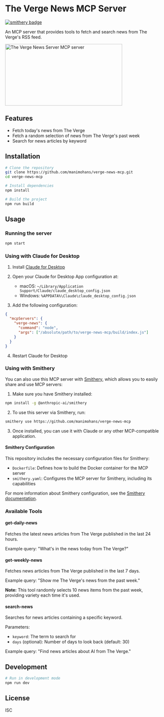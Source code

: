 # The Verge News MCP Server

[![smithery badge](https://smithery.ai/badge/@manimohans/verge-news-mcp)](https://smithery.ai/server/@manimohans/verge-news-mcp)

An MCP server that provides tools to fetch and search news from The Verge's RSS feed.

<a href="https://glama.ai/mcp/servers/n6lbwdnbxa">
  <img width="380" height="200" src="https://glama.ai/mcp/servers/n6lbwdnbxa/badge" alt="The Verge News Server MCP server" />
</a>

## Features

- Fetch today's news from The Verge
- Fetch a random selection of news from The Verge's past week
- Search for news articles by keyword

## Installation

```bash
# Clone the repository
git clone https://github.com/manimohans/verge-news-mcp.git
cd verge-news-mcp

# Install dependencies
npm install

# Build the project
npm run build
```

## Usage

### Running the server

```bash
npm start
```

### Using with Claude for Desktop

1. Install [Claude for Desktop](https://claude.ai/download)
2. Open your Claude for Desktop App configuration at:
   - macOS: `~/Library/Application Support/Claude/claude_desktop_config.json`
   - Windows: `%APPDATA%\Claude\claude_desktop_config.json`

3. Add the following configuration:

```json
{
  "mcpServers": {
    "verge-news": {
      "command": "node",
      "args": ["/absolute/path/to/verge-news-mcp/build/index.js"]
    }
  }
}
```

4. Restart Claude for Desktop

### Using with Smithery

You can also use this MCP server with [Smithery](https://smithery.dev/), which allows you to easily share and use MCP servers:

1. Make sure you have Smithery installed:
```bash
npm install -g @anthropic-ai/smithery
```

2. To use this server via Smithery, run:
```bash
smithery use https://github.com/manimohans/verge-news-mcp
```

3. Once installed, you can use it with Claude or any other MCP-compatible application.

#### Smithery Configuration

This repository includes the necessary configuration files for Smithery:

- `Dockerfile`: Defines how to build the Docker container for the MCP server
- `smithery.yaml`: Configures the MCP server for Smithery, including its capabilities

For more information about Smithery configuration, see the [Smithery documentation](https://smithery.ai/docs/config).

### Available Tools

#### get-daily-news

Fetches the latest news articles from The Verge published in the last 24 hours.

Example query: "What's in the news today from The Verge?"

#### get-weekly-news

Fetches news articles from The Verge published in the last 7 days.

Example query: "Show me The Verge's news from the past week."

**Note:** This tool randomly selects 10 news items from the past week, providing variety each time it's used.

#### search-news

Searches for news articles containing a specific keyword.

Parameters:
- `keyword`: The term to search for
- `days` (optional): Number of days to look back (default: 30)

Example query: "Find news articles about AI from The Verge."

## Development

```bash
# Run in development mode
npm run dev
```

## License

ISC